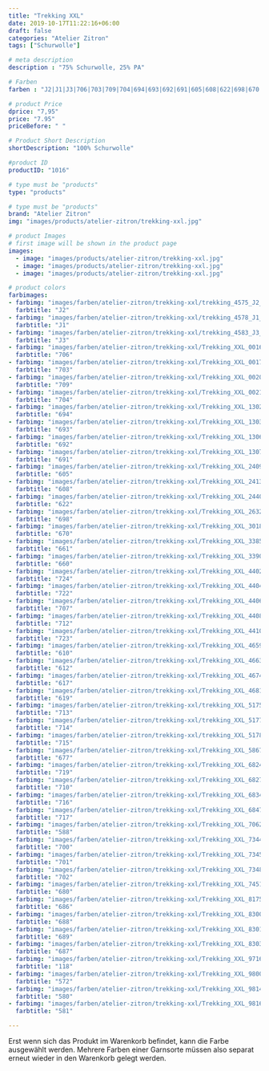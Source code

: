 ```yaml
---
title: "Trekking XXL"
date: 2019-10-17T11:22:16+06:00
draft: false
categories: "Atelier Zitron"
tags: ["Schurwolle"]	

# meta description
description : "75% Schurwolle, 25% PA"

# Farben
farben : "J2|J1|J3|706|703|709|704|694|693|692|691|605|608|622|698|670|661|660|724|722|707|712|723|610|612|617|619|713|714|715|677|719|710|716|717|588|700|701|702|680|686|688|689|687|118|572|580|581"

# product Price
dprice: "7,95"
price: "7.95"
priceBefore: " "

# Product Short Description
shortDescription: "100% Schurwolle"

#product ID
productID: "1016"

# type must be "products"
type: "products"

# type must be "products"
brand: "Atelier Zitron"
img: "images/products/atelier-zitron/trekking-xxl.jpg"   

# product Images
# first image will be shown in the product page
images:
  - image: "images/products/atelier-zitron/trekking-xxl.jpg"
  - image: "images/products/atelier-zitron/trekking-xxl.jpg"
  - image: "images/products/atelier-zitron/trekking-xxl.jpg"

# product colors
farbimages:
- farbimg: "images/farben/atelier-zitron/trekking-xxl/trekking_4575_J2_1.jpg"	
  farbtitle: "J2"
- farbimg: "images/farben/atelier-zitron/trekking-xxl/trekking_4578_J1_1.jpg"	
  farbtitle: "J1"
- farbimg: "images/farben/atelier-zitron/trekking-xxl/trekking_4583_J3_1.jpg"	
  farbtitle: "J3"
- farbimg: "images/farben/atelier-zitron/trekking-xxl/Trekking_XXL_0016_706_1.jpg"	
  farbtitle: "706"
- farbimg: "images/farben/atelier-zitron/trekking-xxl/Trekking_XXL_0017_703_1.jpg"	
  farbtitle: "703"
- farbimg: "images/farben/atelier-zitron/trekking-xxl/Trekking_XXL_0020_709_1.jpg"	
  farbtitle: "709"
- farbimg: "images/farben/atelier-zitron/trekking-xxl/Trekking_XXL_0021_704_1.jpg"	
  farbtitle: "704"
- farbimg: "images/farben/atelier-zitron/trekking-xxl/Trekking_XXL_1302_694_1.jpg"	
  farbtitle: "694"
- farbimg: "images/farben/atelier-zitron/trekking-xxl/Trekking_XXL_1303_693_1.jpg"	
  farbtitle: "693"
- farbimg: "images/farben/atelier-zitron/trekking-xxl/Trekking_XXL_1306_692_1.jpg"	
  farbtitle: "692"
- farbimg: "images/farben/atelier-zitron/trekking-xxl/Trekking_XXL_1307_691_1.jpg"	
  farbtitle: "691"
- farbimg: "images/farben/atelier-zitron/trekking-xxl/Trekking_XXL_2409_605_1.jpg"	
  farbtitle: "605"
- farbimg: "images/farben/atelier-zitron/trekking-xxl/Trekking_XXL_2413_608_1.jpg"	
  farbtitle: "608"
- farbimg: "images/farben/atelier-zitron/trekking-xxl/Trekking_XXL_2440_622_1.jpg"	
  farbtitle: "622"
- farbimg: "images/farben/atelier-zitron/trekking-xxl/Trekking_XXL_2632_698_1.jpg"	
  farbtitle: "698"
- farbimg: "images/farben/atelier-zitron/trekking-xxl/Trekking_XXL_3018_670_1.jpg"	
  farbtitle: "670"
- farbimg: "images/farben/atelier-zitron/trekking-xxl/Trekking_XXL_3385_661_1.jpg"	
  farbtitle: "661"
- farbimg: "images/farben/atelier-zitron/trekking-xxl/Trekking_XXL_3390_660_1.jpg"	
  farbtitle: "660"
- farbimg: "images/farben/atelier-zitron/trekking-xxl/Trekking_XXL_4402_724_1.jpg"	
  farbtitle: "724"
- farbimg: "images/farben/atelier-zitron/trekking-xxl/Trekking_XXL_4404_722_1.jpg"	
  farbtitle: "722"
- farbimg: "images/farben/atelier-zitron/trekking-xxl/Trekking_XXL_4406_707_1.jpg"	
  farbtitle: "707"
- farbimg: "images/farben/atelier-zitron/trekking-xxl/Trekking_XXL_4408_712_1.jpg"	
  farbtitle: "712"
- farbimg: "images/farben/atelier-zitron/trekking-xxl/Trekking_XXL_4410_723_1.jpg"	
  farbtitle: "723"
- farbimg: "images/farben/atelier-zitron/trekking-xxl/Trekking_XXL_4659_610_1.jpg"	
  farbtitle: "610"
- farbimg: "images/farben/atelier-zitron/trekking-xxl/Trekking_XXL_4663_612_1.jpg"	
  farbtitle: "612"
- farbimg: "images/farben/atelier-zitron/trekking-xxl/Trekking_XXL_4674_617_1.jpg"	
  farbtitle: "617"
- farbimg: "images/farben/atelier-zitron/trekking-xxl/Trekking_XXL_4681_619_1.jpg"	
  farbtitle: "619"
- farbimg: "images/farben/atelier-zitron/trekking-xxl/trekking_XXL_5175_713_1.jpg"	
  farbtitle: "713"
- farbimg: "images/farben/atelier-zitron/trekking-xxl/trekking_XXL_5177_714_1.jpg"	
  farbtitle: "714"
- farbimg: "images/farben/atelier-zitron/trekking-xxl/trekking_XXL_5178_715_1.jpg"	
  farbtitle: "715"
- farbimg: "images/farben/atelier-zitron/trekking-xxl/Trekking_XXL_5867_677_1.jpg"	
  farbtitle: "677"
- farbimg: "images/farben/atelier-zitron/trekking-xxl/Trekking_XXL_6824_719_1.jpg"	
  farbtitle: "719"
- farbimg: "images/farben/atelier-zitron/trekking-xxl/Trekking_XXL_6827_710_1.jpg"	
  farbtitle: "710"
- farbimg: "images/farben/atelier-zitron/trekking-xxl/Trekking_XXL_6834_716_1.jpg"	
  farbtitle: "716"
- farbimg: "images/farben/atelier-zitron/trekking-xxl/Trekking_XXL_6847_717_1.jpg"	
  farbtitle: "717"
- farbimg: "images/farben/atelier-zitron/trekking-xxl/Trekking_XXL_7062_588_1.jpg"	
  farbtitle: "588"
- farbimg: "images/farben/atelier-zitron/trekking-xxl/Trekking_XXL_7344_700_1.jpg"	
  farbtitle: "700"
- farbimg: "images/farben/atelier-zitron/trekking-xxl/Trekking_XXL_7345_701_1.jpg"	
  farbtitle: "701"
- farbimg: "images/farben/atelier-zitron/trekking-xxl/Trekking_XXL_7348_702_1.jpg"	
  farbtitle: "702"
- farbimg: "images/farben/atelier-zitron/trekking-xxl/Trekking_XXL_7451_680_1.jpg"	
  farbtitle: "680"
- farbimg: "images/farben/atelier-zitron/trekking-xxl/Trekking_XXL_8175_686_1.jpg"	
  farbtitle: "686"
- farbimg: "images/farben/atelier-zitron/trekking-xxl/Trekking_XXL_8300_688_1.jpg"	
  farbtitle: "688"
- farbimg: "images/farben/atelier-zitron/trekking-xxl/Trekking_XXL_8301_689_1.jpg"	
  farbtitle: "689"
- farbimg: "images/farben/atelier-zitron/trekking-xxl/Trekking_XXL_8303_687_1.jpg"	
  farbtitle: "687"
- farbimg: "images/farben/atelier-zitron/trekking-xxl/Trekking_XXL_9716_118_1.jpg"	
  farbtitle: "118"
- farbimg: "images/farben/atelier-zitron/trekking-xxl/Trekking_XXL_9800_572_1.jpg"	
  farbtitle: "572"
- farbimg: "images/farben/atelier-zitron/trekking-xxl/Trekking_XXL_9814_580_1.jpg"	
  farbtitle: "580"
- farbimg: "images/farben/atelier-zitron/trekking-xxl/Trekking_XXL_9816_581_1.jpg"	
  farbtitle: "581"

---
```


Erst wenn sich das Produkt im Warenkorb befindet, kann die Farbe ausgewählt werden.
Mehrere Farben einer Garnsorte müssen also separat erneut wieder in den Warenkorb gelegt werden.
